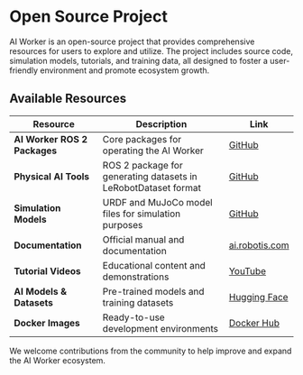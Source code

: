 # Open Source Project

AI Worker is an open-source project that provides comprehensive resources for users to explore and utilize. The project includes source code, simulation models, tutorials, and training data, all designed to foster a user-friendly environment and promote ecosystem growth.

## Available Resources

| Resource | Description | Link |
|----------|-------------|------|
| **AI Worker ROS 2 Packages** | Core packages for operating the AI Worker | [GitHub](https://github.com/ROBOTIS-GIT/ai_worker) |
| **Physical AI Tools** | ROS 2 package for generating datasets in LeRobotDataset format | [GitHub](https://github.com/ROBOTIS-GIT/physical_ai_tools) |
| **Simulation Models** | URDF and MuJoCo model files for simulation purposes | [GitHub](https://github.com/ROBOTIS-GIT/robotis_mujoco_menagerie) |
| **Documentation** | Official manual and documentation | [ai.robotis.com](https://ai.robotis.com) |
| **Tutorial Videos** | Educational content and demonstrations | [YouTube](https://www.youtube.com/@ROBOTISOpenSourceTeam) |
| **AI Models & Datasets** | Pre-trained models and training datasets | [Hugging Face](https://huggingface.co/ROBOTIS) |
| **Docker Images** | Ready-to-use development environments | [Docker Hub](https://hub.docker.com/r/robotis/ros/tags) |

We welcome contributions from the community to help improve and expand the AI Worker ecosystem.

